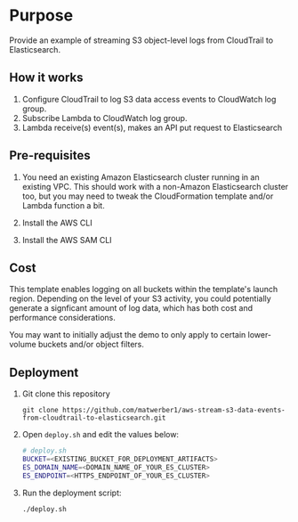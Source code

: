 # Purpose

Provide an example of streaming S3 object-level logs from CloudTrail to Elasticsearch.

## How it works

1. Configure CloudTrail to log S3 data access events to CloudWatch log group. 
2. Subscribe Lambda to CloudWatch log group. 
3. Lambda receive(s) event(s), makes an API put request to Elasticsearch

## Pre-requisites

1. You need an existing Amazon Elasticsearch cluster running in an existing VPC. 
This should work with a non-Amazon Elasticsearch cluster too, but you may need
to tweak the CloudFormation template and/or Lambda function a bit. 

2. Install the AWS CLI

3. Install the AWS SAM CLI

## Cost

This template enables logging on all buckets within the template's launch region. 
Depending on the level of your S3 activity, you could potentially generate a 
signficant amount of log data, which has both cost and performance considerations.

You may want to initially adjust the demo to only apply to certain lower-volume
buckets and/or object filters. 

## Deployment

1. Git clone this repository

    `git clone https://github.com/matwerber1/aws-stream-s3-data-events-from-cloudtrail-to-elasticsearch.git`

2. Open `deploy.sh` and edit the values below: 

    ```sh
    # deploy.sh
    BUCKET=<EXISTING_BUCKET_FOR_DEPLOYMENT_ARTIFACTS>
    ES_DOMAIN_NAME=<DOMAIN_NAME_OF_YOUR_ES_CLUSTER>
    ES_ENDPOINT=<HTTPS_ENDPOINT_OF_YOUR_ES_CLUSTER>
    ```

3. Run the deployment script: 

    ```sh
    ./deploy.sh
    ```
